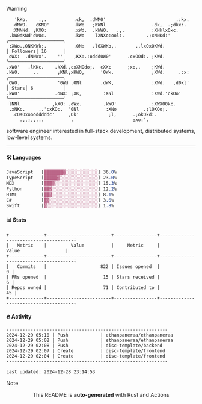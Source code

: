 > [!WARNING]
>
> ```> .'.                         .lxx;                            ..
>    'kKo.    .,.          .ck,  .dWM0'                          .:kx.
>   .dNWO.   cKNO'         .kWo   ;KWNl                 .dk,  .;dkx:.
>   :XNNNd. ;KX0:          .xWd.  .kWWO.   .,.          :XNklxOxc.
>  .kW0dKNd'dWOc.          .kWo    lXNXo:ool:.        .;xNNKd:'          ╭────────────────────╮
>  :XWo.,ONKKWk;.          .ON:   .l0XWKo,.       .,lxOxOXWd.            │ Followers│ 16      │
>  oWX:  .dNNWx'.    ''    ,KX:.:oddd0W0'      .cxOOd:. ;KWd.            ╰────────────────────╯
> .xW0'   .lKKc.    .kXd.,cxXNOdo;.  cXXc      ;xo,.    ;KWd.
> .kWO.     ..       ;KNl;xKWO,      '0Wx.              ;XWd.     .:x:   ╭────────────────────╮
> .OWO.              '0Wd .ONl       .dWK,              :XWd.   ,d0kl'   │ Stars│ 6           │
> .kW0'             .oNX: ;XK,        :XNl              :XWd.'ckOo'      ╰────────────────────╯
>  lNNl            ,kX0: .dWx.        .kWO'             :XWX00kc.
>  .xNKc.     ..'cxKOc.  '0Nl          :XNo          .;lOKOo;.
>   .cOKOxooodddddc'     ,Ok'           ;l,      .;okOkd:.
>      .,,;,,...          .                      ;xo:'.
> ```
>
> <p>software engineer interested in full-stack development, distributed systems, low-level systems.</p>

---

#### 🛠️ Languages

```css
JavaScript   [███████▓░░░░░░░░░░░░] 36.0%
TypeScript   [█████▓░░░░░░░░░░░░░░] 23.0%
MDX          [███▓░░░░░░░░░░░░░░░░] 15.3%
Python       [██▓░░░░░░░░░░░░░░░░░] 12.2%
HTML         [██▓░░░░░░░░░░░░░░░░░] 8.1%
C#           [█▓░░░░░░░░░░░░░░░░░░] 3.6%
Swift        [▓░░░░░░░░░░░░░░░░░░░] 1.8%
```

#### 📊 Stats

```
+-------------+------------------------+----------------+--------------------------------------+
|   Metric    |         Value          |     Metric     |                Value                 |
+-------------+------------------------+----------------+--------------------------------------+
|   Commits   |                    822 | Issues opened  |                                    0 |
| PRs opened  |                     15 | Stars received |                                    6 |
| Repos owned |                     71 | Contributed to |                                   45 |
+-------------+------------------------+----------------+--------------------------------------+
```

#### 🔥 Activity

```
------------------------------------------------------------
2024-12-29 05:10 | Push            | ethanpaneraa/ethanpaneraa
2024-12-29 05:02 | Push            | ethanpaneraa/ethanpaneraa
2024-12-29 02:08 | Push            | disc-template/backend
2024-12-29 02:07 | Create          | disc-template/frontend
2024-12-29 02:04 | Create          | disc-template/frontend
------------------------------------------------------------

Last updated: 2024-12-28 23:14:53
```

> [!NOTE]
>
> <p align="center">This README is <b>auto-generated</b> with Rust and Actions</p>
